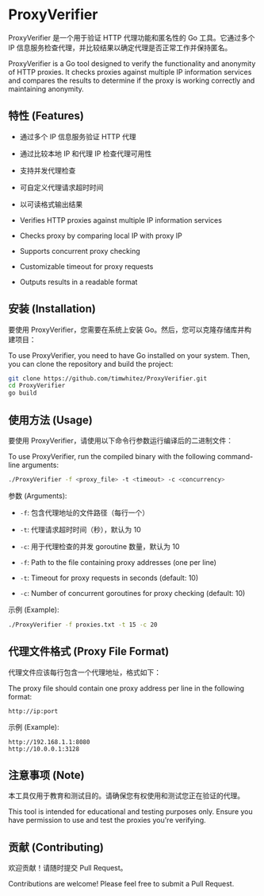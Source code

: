 # ProxyVerifier

ProxyVerifier 是一个用于验证 HTTP 代理功能和匿名性的 Go 工具。它通过多个 IP 信息服务检查代理，并比较结果以确定代理是否正常工作并保持匿名。

ProxyVerifier is a Go tool designed to verify the functionality and anonymity of HTTP proxies. It checks proxies against multiple IP information services and compares the results to determine if the proxy is working correctly and maintaining anonymity.

## 特性 (Features)

- 通过多个 IP 信息服务验证 HTTP 代理
- 通过比较本地 IP 和代理 IP 检查代理可用性
- 支持并发代理检查
- 可自定义代理请求超时时间
- 以可读格式输出结果

- Verifies HTTP proxies against multiple IP information services
- Checks proxy by comparing local IP with proxy IP
- Supports concurrent proxy checking
- Customizable timeout for proxy requests
- Outputs results in a readable format

## 安装 (Installation)

要使用 ProxyVerifier，您需要在系统上安装 Go。然后，您可以克隆存储库并构建项目：

To use ProxyVerifier, you need to have Go installed on your system. Then, you can clone the repository and build the project:

```bash
git clone https://github.com/timwhitez/ProxyVerifier.git
cd ProxyVerifier
go build
```

## 使用方法 (Usage)

要使用 ProxyVerifier，请使用以下命令行参数运行编译后的二进制文件：

To use ProxyVerifier, run the compiled binary with the following command-line arguments:

```bash
./ProxyVerifier -f <proxy_file> -t <timeout> -c <concurrency>
```

参数 (Arguments):
- `-f`: 包含代理地址的文件路径（每行一个）
- `-t`: 代理请求超时时间（秒），默认为 10
- `-c`: 用于代理检查的并发 goroutine 数量，默认为 10

- `-f`: Path to the file containing proxy addresses (one per line)
- `-t`: Timeout for proxy requests in seconds (default: 10)
- `-c`: Number of concurrent goroutines for proxy checking (default: 10)

示例 (Example):
```bash
./ProxyVerifier -f proxies.txt -t 15 -c 20
```

## 代理文件格式 (Proxy File Format)

代理文件应该每行包含一个代理地址，格式如下：

The proxy file should contain one proxy address per line in the following format:

```
http://ip:port
```

示例 (Example):
```
http://192.168.1.1:8080
http://10.0.0.1:3128
```

## 注意事项 (Note)

本工具仅用于教育和测试目的。请确保您有权使用和测试您正在验证的代理。

This tool is intended for educational and testing purposes only. Ensure you have permission to use and test the proxies you're verifying.


## 贡献 (Contributing)

欢迎贡献！请随时提交 Pull Request。

Contributions are welcome! Please feel free to submit a Pull Request.
